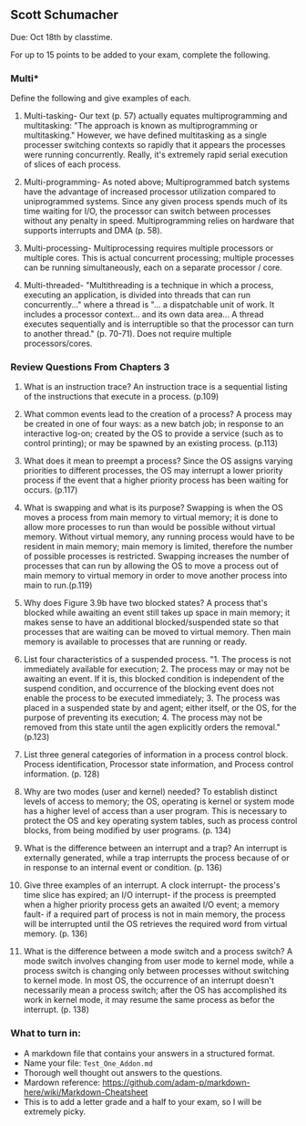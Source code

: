 ## Scott Schumacher
Due: Oct 18th by classtime.

For up to 15 points to be added to your exam, complete the following.

### Multi\*
Define the following and give examples of each.

1. Multi-tasking- 		Our text (p. 57) actually equates multiprogramming and multitasking: "The approach is known as 
						multiprogramming or multitasking." However, we have defined multitasking as a single processer
						switching contexts so rapidly that it appears the processes were running concurrently. Really,
						it's extremely rapid serial execution of slices of each process.
					
2. Multi-programming-	As noted above; Multiprogrammed batch systems have the advantage of increased processor utilization
						compared to uniprogrammed systems. Since any given process spends much of its time waiting for I/O,
						the processor can switch between processes without any penalty in speed. Multiprogramming relies on
						hardware that supports interrupts and DMA (p. 58).
						
3. Multi-processing-	Multiprocessing requires multiple processors or multiple cores. This is actual concurrent processing;
						multiple processes can be running simultaneously, each on a separate processor / core. 

4. Multi-threaded-		"Multithreading is a technique in which a process, executing an application, is divided into threads 
						that can run concurrently..." where  a thread is "... a dispatchable unit of work. It includes a 
						processor context... and its own data area... A thread executes sequentially and is interruptible so 
						that the processor can turn to another thread." (p. 70-71). Does not require multiple processors/cores.

### Review Questions From Chapters 3
1. What is an instruction trace?	An instruction trace is a sequential listing of the instructions that execute in a process. (p.109)

2. What common events lead to the creation of a process?	A process may be created in one of four ways: as a new batch job;  in
															response to an interactive log-on; created by the OS to provide a service
															(such as to control printing); or may be spawned by an existing process. (p.113)
															
3. What does it mean to preempt a process?	Since the OS assigns varying priorities to different processes, the OS may interrupt
											a lower priority process if the event that a higher priority process has been waiting for
											occurs. (p.117)
											
4. What is swapping and what is its purpose?	Swapping is when the OS moves a process from main memory to virtual memory; it is done
												to allow more processes to run than would be possible without virtual memory. Without 
												virtual memory, any running process would have to be resident in main memory; main 
												memory is limited, therefore the number of possible processes is restricted. Swapping
												increases the number of processes that can run by allowing the OS to move a process out
												of main memory to virtual memory in order to move another process into main to run.(p.119)
												
5. Why does Figure 3.9b have two blocked states?	A process that's blocked while awaiting an event still takes up space in main memory;
													it makes sense to have an additional blocked/suspended state so that processes that
													are waiting can be moved to virtual memory. Then main memory is available to processes
													that are running or ready.
													
6. List four characteristics of a suspended process.	"1. The process is not immediately available for execution; 2. The process may or may
														not be awaiting an event. If it is, this blocked condition is independent of the suspend 
														condition,  and occurrence of the blocking event does not enable the process to be
														executed immediately; 3. The process was placed in a suspended state by and agent; either
														itself, or the OS, for the purpose of preventing its execution; 4. The process may not be
														removed from this state until the agen explicitly orders the removal." (p.123)
														
7. List three general categories of information in a process control block.	Process identification, Processor state information, and 
																			Process control information. (p. 128)
																			
8. Why are two modes (user and kernel) needed?	To establish distinct levels of access to memory; the OS, operating is kernel or system mode
												has a higher level of access than a user program. This is necessary to protect the OS and key
												operating system tables, such as process control blocks, from being modified by user programs. (p. 134)
												
1. What is the difference between an interrupt and a trap?	An interrupt is externally generated, while a trap interrupts the process because 
															of or in response to an internal event or condition. (p. 136)
															
1. Give three examples of an interrupt.	A clock interrupt- the process's time slice has expired; an I/O interrupt- if the process is preempted
										when a higher priority process gets an awaited I/O event; a memory fault- if a required part of process 
										is not in main memory, the process will be interrupted until the OS retrieves the required word from
										virtual memory. (p. 136)
										
1. What is the difference between a mode switch and a process switch?	A mode switch involves changing from user mode to kernel mode, while a 
																		process switch is changing only between processes without switching to 
																		kernel mode. In most OS, the occurrence of an interrupt doesn't 
																		necessarily mean a process switch; after the OS has accomplished its
																		work in kernel mode, it may resume the same process as befor the 
																		interrupt. (p. 138)

### What to turn in:
- A markdown file that contains your answers in a structured format.
- Name your file: `Test_One_Addon.md`
- Thorough well thought out answers to the questions.
- Mardown reference: https://github.com/adam-p/markdown-here/wiki/Markdown-Cheatsheet
- This is to add a letter grade and a half to your exam, so I will be extremely picky.
